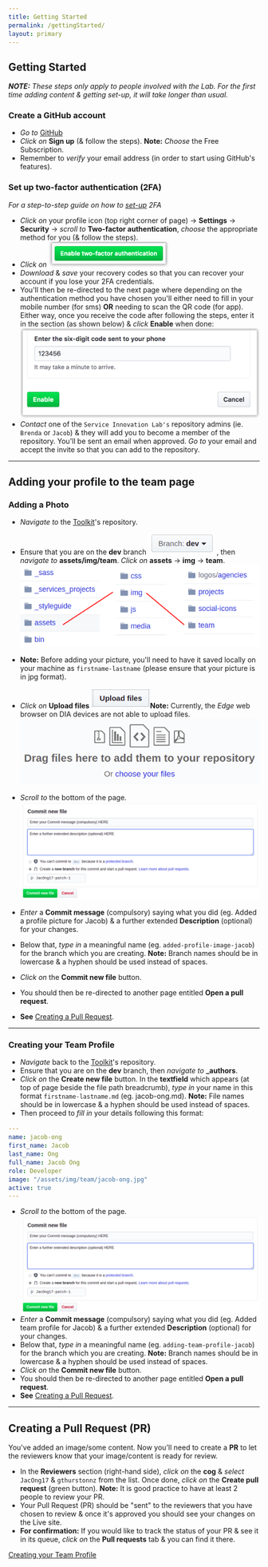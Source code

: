 ```yaml
---
title: Getting Started
permalink: /gettingStarted/
layout: primary
---
```


## Getting Started

***NOTE:** These steps only apply to people involved with the Lab. For the first time adding content & getting set-up, it will take longer than usual.*

### Create a GitHub account

- _Go to_ [GitHub](https://github.com/)
- _Click on_ **Sign up** (& follow the steps). **Note:** _Choose_ the Free Subscription.
- Remember to _verify_ your email address (in order to start using GitHub's features).

### Set up two-factor authentication (2FA)

_For a step-to-step guide on how to [set-up](https://help.github.com/en/articles/configuring-two-factor-authentication) 2FA_

- _Click on_ your profile icon (top right corner of page) -> **Settings** -> **Security** -> _scroll to_ **Two-factor authentication**,  _choose_ the appropriate method for you (& follow the steps).
- _Click on_ ![2FA](/assets/img/screenshot-instructions/2fa.png)
- _Download_ & _save_ your recovery codes so that you can recover your account if you lose your 2FA credentials.
- You'll then be re-directed to the next page where depending on the authentication method you have chosen you'll either need to fill in your mobile number (for sms) **OR** needing to scan the QR code (for app). Either way, once you receive the code after following the steps, enter it in the section (as shown below) & _click_ **Enable** when done:![Enable 2FA](/assets/img/screenshot-instructions/enable-2fa.png)
- _Contact_ one of the `Service Innovation Lab's` repository admins (ie. `Brenda` or `Jacob`) & they will add you to become a member of the repository. You'll be sent an email when approved. _Go to_ your email and accept the invite so that you can add to the repository.

---

## Adding your profile to the team page

### Adding a Photo

- _Navigate to_ the [Toolkit](https://github.com/ServiceInnovationLab/serviceinnovationlab.github.io)'s repository.
- Ensure that you are on the **dev** branch ![Dev branch](/assets/img/screenshot-instructions/dev-branch.png) , then _navigate to_ **assets/img/team**. _Click on_ **assets** -> **img** -> **team**. ![Folder path image](/assets/img/screenshot-instructions/folder-path.png)

- **Note:** Before adding your picture, you'll need to have it saved locally on your machine as `firstname-lastname` (please ensure that your picture is in jpg format).
- _Click on_ **Upload files** ![Upload files](/assets/img/screenshot-instructions/upload-files.png)**Note:** Currently, the _Edge_ web browser on DIA devices are not able to upload files. ![Choose files](/assets/img/screenshot-instructions/choose-files.png)
- _Scroll to_ the bottom of the page.
![Commit new file section](/assets/img/screenshot-instructions/commit-new-file.png)
- _Enter_ a **Commit message** (compulsory) saying what you did (eg. Added a profile picture for Jacob) & a further extended **Description** (optional) for your changes.
- Below that, _type in_ a meaningful name (eg. `added-profile-image-jacob`) for the branch which you are creating. **Note:** Branch names should be in lowercase & a hyphen should be used instead of spaces.
- _Click on_ the **Commit new file** button.
- You should then be re-directed to another page entitled **Open a pull request**.
- **See** [Creating a Pull Request](#PR).

---

### Creating your Team Profile <a name="TeamProfile"></a>

- _Navigate_ back to the [Toolkit](https://github.com/ServiceInnovationLab/serviceinnovationlab.github.io)'s repository.
- Ensure that you are on the **dev** branch, then _navigate to_ **_authors**.
- _Click on_ the **Create new file** button. In the **textfield** which appears (at top of page beside the file path breadcrumb), _type in_ your name in this format `firstname-lastname.md` (eg. jacob-ong.md). **Note:** File names should be in lowercase & a hyphen should be used instead of spaces.
- Then proceed to _fill in_ your details following this format:

```yaml
---
name: jacob-ong
first_name: Jacob
last_name: Ong
full_name: Jacob Ong
role: Developer
image: "/assets/img/team/jacob-ong.jpg"
active: true
---
```

- _Scroll to_ the bottom of the page.![Commit new file section](/assets/img/screenshot-instructions/commit-new-file.png)
- _Enter_ a **Commit message** (compulsory) saying what you did (eg. Added team profile for Jacob) & a further extended **Description** (optional) for your changes.
- Below that, _type in_ a meaningful name (eg. `adding-team-profile-jacob`) for the branch which you are creating. **Note:** Branch names should be in lowercase & a hyphen should be used instead of spaces.
- _Click on_ the **Commit new file** button.
- You should then be re-directed to another page entitled **Open a pull request**.
- **See** [Creating a Pull Request](#PR).

---

## Creating a Pull Request (PR)<a name="PR"></a>

You've added an image/some content. Now you'll need to create a **PR** to let the reviewers know that your image/content is ready for review.

- In the **Reviewers** section (right-hand side), _click on_ the **cog** & _select_ `JacOng17` & `gthurstonnz` from the list. Once done,  _click on_ the **Create pull request** (green button). **Note:** It is good practice to have at least 2 people to review your PR.
- Your Pull Request (PR) should be "sent" to the reviewers that you have chosen to review & once it's approved you should see your changes on the Live site.
- **For confirmation:** If you would like to track the status of your PR & see it in its queue, _click on_ the **Pull requests** tab & you can find it there.

[Creating your Team Profile](#TeamProfile)
